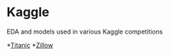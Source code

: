 # Kaggle

EDA and models used in various Kaggle competitions

  *[Titanic](https://www.kaggle.com/c/titanic)
  *[Zillow](https://www.kaggle.com/c/zillow-prize-1)
